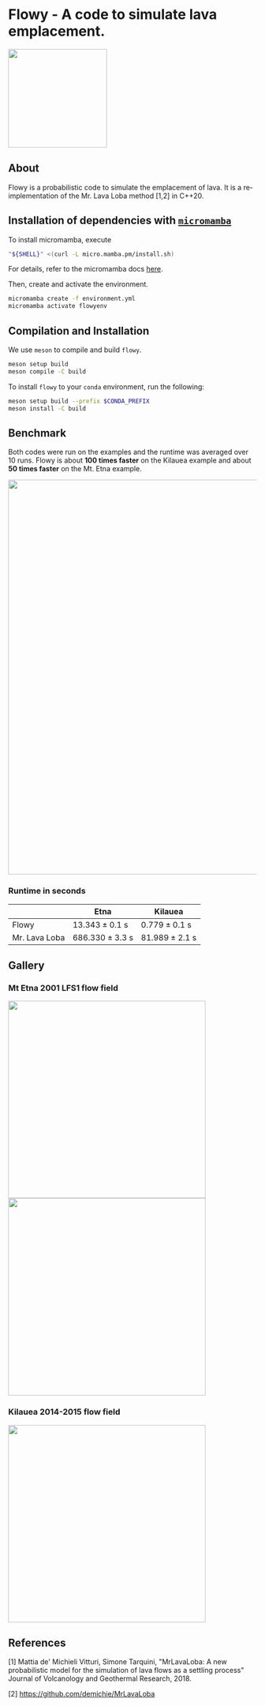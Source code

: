 # Flowy - A code to simulate lava emplacement.
<img src="res/logo.png" width="200"/>

## About

Flowy is a probabilistic code to simulate the emplacement of lava. It is a re-implementation of the Mr. Lava Loba method [1,2] in C++20.

## Installation of dependencies with [`micromamba`](https://mamba.readthedocs.io/en/latest/user_guide/micromamba.html)
To install micromamba, execute
```bash
"${SHELL}" <(curl -L micro.mamba.pm/install.sh)
```
For details, refer to the micromamba docs [here](https://mamba.readthedocs.io/en/latest/installation/micromamba-installation.html).


Then, create and activate the environment.

```bash
micromamba create -f environment.yml
micromamba activate flowyenv
```

## Compilation and Installation

We use `meson` to compile and build `flowy`.

```bash
meson setup build
meson compile -C build
```

To install `flowy` to your `conda` environment, run the following:

```bash
meson setup build --prefix $CONDA_PREFIX
meson install -C build
```

## Benchmark
Both codes were run on the examples and the runtime was averaged over 10 runs. Flowy is about __100 times faster__ on the Kilauea example and about __50 times faster__ on the Mt. Etna example.

<img src="res/barplot.png" width="800"/>


### Runtime in seconds
|               | Etna                | Kilauea             |
|---            |---                  |  ---                |
| Flowy         |   $13.343 \pm 0.1$ s| $0.779 \pm 0.1$ s  |
| Mr. Lava Loba |  $686.330 \pm 3.3$ s| $81.989 \pm 2.1$ s  |

## Gallery

### Mt Etna 2001 LFS1 flow field
<img src="res/etna_pv.png" width="400"/>
<img src="res/etna_pplot.png" width="400"/>

### Kilauea 2014-2015 flow field
<img src="res/kilauea_pv.png" width="400"/>

## References
[1] Mattia de' Michieli Vitturi, Simone Tarquini, "MrLavaLoba: A new probabilistic model for the simulation of lava flows as a settling process"
Journal of Volcanology and Geothermal Research, 2018.

[2] https://github.com/demichie/MrLavaLoba
